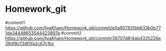 # Homework_git
#commit1
https://github.com/IlyaKham/Homework_git/commit/e0a90783fbb633b0b771de34448653544423897a
#commit2
https://github.com/IlyaKham/Homework_git/commit/38707d814ab4325226e38df8cf3df5fa2c67c1bc
